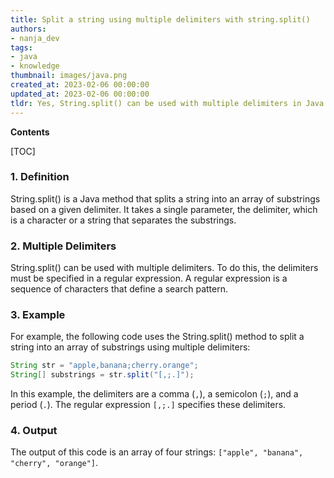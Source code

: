 ```yaml
---
title: Split a string using multiple delimiters with string.split()
authors:
- nanja_dev
tags:
- java
- knowledge
thumbnail: images/java.png
created_at: 2023-02-06 00:00:00
updated_at: 2023-02-06 00:00:00
tldr: Yes, String.split() can be used with multiple delimiters in Java by passing a regular expression as an argument.
---
```


**Contents**

[TOC]

### 1. Definition
String.split() is a Java method that splits a string into an array of substrings based on a given delimiter. It takes a single parameter, the delimiter, which is a character or a string that separates the substrings. 

### 2. Multiple Delimiters
String.split() can be used with multiple delimiters. To do this, the delimiters must be specified in a regular expression. A regular expression is a sequence of characters that define a search pattern. 

### 3. Example
For example, the following code uses the String.split() method to split a string into an array of substrings using multiple delimiters:

```java
String str = "apple,banana;cherry.orange";
String[] substrings = str.split("[,;.]");
```

In this example, the delimiters are a comma (`,`), a semicolon (`;`), and a period (`.`). The regular expression `[,;.]` specifies these delimiters.

### 4. Output
The output of this code is an array of four strings: `["apple", "banana", "cherry", "orange"]`.
